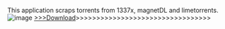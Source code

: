 This application scraps torrents from 1337x, magnetDL and limetorrents.
![image](https://github.com/KR0WLEY/torrentier/assets/50808176/fd8b09ab-cbe8-4500-a825-e0b04423f40c)
[>>>Download](https://github.com/KR0WLEY/torrentier/releases/download/v1.0.2/torrentier.v1.0.2.zip)>>>>>>>>>>>>>>>>>>>>>>>>>>>>>>>>>
